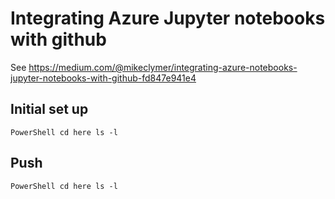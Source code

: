 # Integrating Azure Jupyter notebooks with github  
See https://medium.com/@mikeclymer/integrating-azure-notebooks-jupyter-notebooks-with-github-fd847e941e4
## Initial set up 
<code></code><code>PowerShell
cd here
ls -l
</code><code></code>

## Push 
<code></code><code>PowerShell
cd here
ls -l
</code><code></code>
